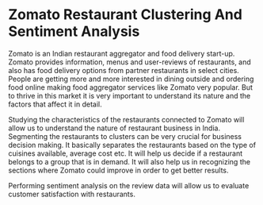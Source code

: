 # Zomato Restaurant Clustering And Sentiment Analysis

Zomato is an Indian restaurant aggregator and food delivery start-up. Zomato provides information, menus and user-reviews of restaurants, and also has food delivery options from partner restaurants in select cities. People are getting more and more interested in dining outside and ordering food online making food aggregator services like Zomato very popular. But to thrive in this market it is very important to understand its nature and the factors that affect it in detail.

Studying the characteristics of the restaurants connected to Zomato will allow us to understand the nature of restaurant business in India. Segmenting the restaurants to clusters can be very crucial for business decision making. It basically separates the restaurants based on the type of cuisines available, average cost etc. It will help us decide if a restaurant belongs to a group that is in demand. It will also help us in recognizing the sections where Zomato could improve in order to get better results.

Performing sentiment analysis on the review data will allow us to evaluate customer satisfaction with restaurants.
